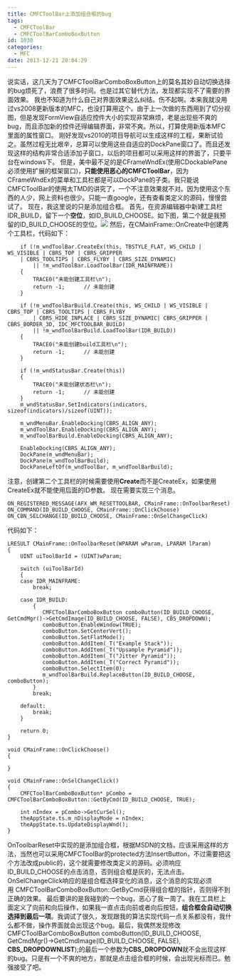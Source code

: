 ```yaml
---
title: CMFCToolBar上添加组合框的bug
tags:
  - CMFCToolBar
  - CMFCToolBarComboBoxButton
id: 1030
categories:
  - MFC
date: 2013-12-21 20:04:29
---
```


说实话，这几天为了CMFCToolBarComboBoxButton上的莫名其妙自动切换选择的bug烦死了，浪费了很多时间。也是过其它替代方法，发现都实现不了需要的界面效果。
我也不知道为什么自己对界面效果这么纠结。伤不起啊。本来我就没用过vs2008更新版本的MFC，也没打算用这个。由于上一次做的东西用到了切分视图，但是发现FormView自适应控件大小的实现非常麻烦，老是出现些不爽的bug，而且添加新的控件还得编辑界面，非常不爽。所以，打算使用新版本MFC里面的属性窗口。
刚好发现vs2010的项目导航可以生成这样的工程，果断试验之。虽然过程无比艰辛，总算可以使用这些自适应的DockPane窗口了。而且还发现这样的结构非常合适添加子窗口，以后的项目都可以采用这样的界面了，只要平台在windows下。
但是，美中最不足的是CFrameWndEx(使用CDockablePane必须使用扩展的框架窗口)，**只能使用恶心的CMFCToolBar**，因为CFrameWndEx的菜单和工具栏都是可以DockPane的子类。我只能说CMFCToolBar的使用太TMD的讲究了，一个不注意效果就不对。因为使用这个东西的人少，网上资料也很少。只能一直google，还有查看类定义的源码，慢慢尝试了。
现在，我这里说的只是添加组合框。
首先，在资源编辑器中新建工具栏IDR_BUILD，留下一个**空位**，如ID_BUILD_CHOOSE。如下图，第二个就是我预留的ID_BUILD_CHOOSE的空位。![](https://c8.staticflickr.com/8/7637/27379836511_65ae3047e4_o.jpg)
然后，在CMainFrame::OnCreate中创建两个工具栏，代码如下：

``` stylus
    if (!m_wndToolBar.CreateEx(this, TBSTYLE_FLAT, WS_CHILD | WS_VISIBLE | CBRS_TOP | CBRS_GRIPPER
	| CBRS_TOOLTIPS | CBRS_FLYBY | CBRS_SIZE_DYNAMIC)
		|| !m_wndToolBar.LoadToolBar(IDR_MAINFRAME))
	{
		TRACE0("未能创建工具栏\n");
		return -1;      // 未能创建
	}

	if (!m_wndToolBarBuild.Create(this, WS_CHILD | WS_VISIBLE | CBRS_TOP | CBRS_TOOLTIPS | CBRS_FLYBY
		| CBRS_HIDE_INPLACE | CBRS_SIZE_DYNAMIC| CBRS_GRIPPER | CBRS_BORDER_3D, IDC_MFCTOOLBAR_BUILD)
		|| !m_wndToolBarBuild.LoadToolBar(IDR_BUILD))
	{
		TRACE0("未能创建build工具栏\n");
		return -1;      // 未能创建
	}

	if (!m_wndStatusBar.Create(this))
	{
		TRACE0("未能创建状态栏\n");
		return -1;      // 未能创建
	}
	m_wndStatusBar.SetIndicators(indicators, sizeof(indicators)/sizeof(UINT));

	m_wndMenuBar.EnableDocking(CBRS_ALIGN_ANY);
	m_wndToolBar.EnableDocking(CBRS_ALIGN_ANY);
	m_wndToolBarBuild.EnableDocking(CBRS_ALIGN_ANY);

	EnableDocking(CBRS_ALIGN_ANY);
	DockPane(m_wndMenuBar);
	DockPane(m_wndToolBarBuild);
	DockPaneLeftOf(m_wndToolBar, m_wndToolBarBuild);
```
注意，创建第二个工具栏的时候需要使用**Create**而不是CreateEx，如果使用CreateEx就不能使用后面的ID参数。
现在需要实现三个消息。

``` stylus
ON_REGISTERED_MESSAGE(AFX_WM_RESETTOOLBAR, CMainFrame::OnToolbarReset)
ON_COMMAND(ID_BUILD_CHOOSE, CMainFrame::OnClickChoose)
ON_CBN_SELCHANGE(ID_BUILD_CHOOSE, CMainFrame::OnSelChangeClick)
```
代码如下：

``` stylus
LRESULT CMainFrame::OnToolbarReset(WPARAM wParam, LPARAM lParam)
{
	UINT uiToolBarId = (UINT)wParam;

	switch (uiToolBarId)
	{
	case IDR_MAINFRAME:
		break;

	case IDR_BUILD:
		{
		   CMFCToolBarComboBoxButton comboButton(ID_BUILD_CHOOSE, GetCmdMgr()->GetCmdImage(ID_BUILD_CHOOSE, FALSE), CBS_DROPDOWN);
		   comboButton.EnableWindow(TRUE);
		   comboButton.SetCenterVert();
		   comboButton.SetFlatMode();
		   comboButton.AddItem(_T("Example Stack"));
		   comboButton.AddItem(_T("Upsample Pyramid"));
		   comboButton.AddItem(_T("Jitter Pyramid"));
		   comboButton.AddItem(_T("Correct Pyramid"));
		   comboButton.SelectItem(0);
		   m_wndToolBarBuild.ReplaceButton(ID_BUILD_CHOOSE, comboButton);
		}
		break;

	default:
		break;
	}

	return 0;
}

void CMainFrame::OnClickChoose()
{

}

void CMainFrame::OnSelChangeClick()
{
	CMFCToolBarComboBoxButton* pCombo = CMFCToolBarComboBoxButton::GetByCmd(ID_BUILD_CHOOSE, TRUE);

	int nIndex = pCombo->GetCurSel();
	theAppState.ts.m_nDisplayMode = nIndex;
	theAppState.ts.UpdateDisplayWnd();
}
```

OnToolbarReset中实现的是添加组合框，根据MSDN的文档，应该采用这样的方法，当然也可以采用CMFCToolBar的protected方法InsertButton，不过需要把这个方法改成public的，这个就需要修改类定义的源码。必须响应ID_BUILD_CHOOSE的点击消息，否则组合框是灰的，无法点击。
OnSelChangeClick响应的是组合框选择变化的消息，这个消息的实现必须用 CMFCToolBarComboBoxButton::GetByCmd获得组合框的指针，否则得不到正确的效果。
最后要讲的是我碰到的一个bug，恶心了我一周了。我在工具栏上面定义了向前和向后操作，如果我一直点击向前或者向后按钮，**组合框会自动切换选择到最后一项**。我调试了很久，发现跟我的算法实现代码一点关系都没有，我什么都不做，操作界面就会出现这个bug。最后，我偶然发现修改CMFCToolBarComboBoxButton comboButton(ID_BUILD_CHOOSE, GetCmdMgr()->GetCmdImage(ID_BUILD_CHOOSE, FALSE), **CBS_DROPDOWNLIST**);的最后一个参数为**CBS_DROPDOWN**就不会出现这样的bug。只是有一个不爽的地方，那就是点击组合框的时候，会出现光标而已。勉强接受了吧。